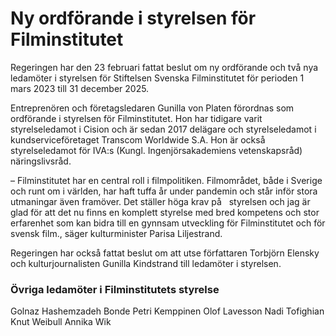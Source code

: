 # Ny ordförande i styrelsen för Filminstitutet

Regeringen har den 23 februari fattat beslut om ny ordförande och två nya ledamöter i styrelsen för Stiftelsen Svenska Filminstitutet för perioden 1 mars 2023 till 31 december 2025.

Entreprenören och företagsledaren Gunilla von Platen förordnas som ordförande i styrelsen för Filminstitutet. Hon har tidigare varit styrelseledamot i Cision och är sedan 2017 delägare och styrelseledamot i kundserviceföretaget Transcom Worldwide S.A. Hon är också styrelseledamot för IVA:s (Kungl. Ingenjörsakademiens vetenskapsråd) näringslivsråd.

– Filminstitutet har en central roll i filmpolitiken. Filmområdet, både i Sverige och runt om i världen, har haft tuffa år under pandemin och står inför stora utmaningar även framöver. Det ställer höga krav på   styrelsen och jag är glad för att det nu finns en komplett styrelse med bred kompetens och stor erfarenhet som kan bidra till en gynnsam utveckling för Filminstitutet och för svensk film., säger kulturminister Parisa Liljestrand.

Regeringen har också fattat beslut om att utse författaren Torbjörn Elensky och kulturjournalisten Gunilla Kindstrand till ledamöter i styrelsen.

### Övriga ledamöter i Filminstitutets styrelse

Golnaz Hashemzadeh Bonde
Petri Kemppinen
Olof Lavesson
Nadi Tofighian
Knut Weibull
Annika Wik
